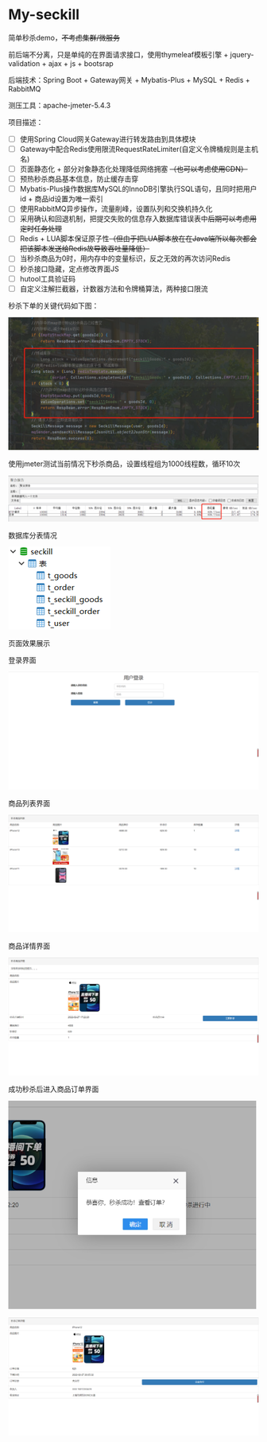 # My-seckill
 简单秒杀demo，~~不考虑集群/微服务~~

前后端不分离，只是单纯的在界面请求接口，使用thymeleaf模板引擎 + jquery-validation  + ajax + js + bootsrap

后端技术：Spring Boot +  Gateway网关  +  Mybatis-Plus + MySQL + Redis + RabbitMQ

测压工具：apache-jmeter-5.4.3

项目描述：

- [ ] 使用Spring Cloud网关Gateway进行转发路由到具体模块
- [ ]  Gateway中配合Redis使用限流RequestRateLimiter(自定义令牌桶规则是主机名)
- [ ] 页面静态化 + 部分对象静态化处理降低网络拥塞 ~~（也可以考虑使用CDN）~~
- [ ] 预热秒杀商品基本信息，防止缓存击穿
- [ ] Mybatis-Plus操作数据库MySQL的InnoDB引擎执行SQL语句，且同时把用户id + 商品id设置为唯一索引
- [ ] 使用RabbitMQ异步操作，流量削峰，设置队列和交换机持久化
- [ ] 采用确认和回退机制，把提交失败的信息存入数据库错误表中~~后期可以考虑用定时任务处理~~
- [ ] Redis + LUA脚本保证原子性~~（但由于把LUA脚本放在在Java端所以每次都会把该脚本发送给Redis故导致吞吐量降低）~~
- [ ] 当秒杀商品为0时，用内存中的变量标识，反之无效的再次访问Redis
- [ ] 秒杀接口隐藏，定点修改界面JS
- [ ] hutool工具验证码
- [ ] 自定义注解拦截器，计数器方法和令牌桶算法，两种接口限流

秒杀下单的关键代码如下图：

<img src="README.assets/image-20220304194039306.png" alt="image-20220304194039306" style="zoom: 80%;" />

使用jmeter测试当前情况下秒杀商品，设置线程组为1000线程数，循环10次

![test-result](README.assets/test-result.jpg)



数据库分表情况

![image-20220227200705610](README.assets/image-20220227200705610.png)



页面效果展示

登录界面

![image-20220227200206739](README.assets/image-20220227200206739.png)

商品列表界面

![image-20220227200448012](README.assets/image-20220227200448012.png)

商品详情界面

![image-20220227200455825](README.assets/image-20220227200455825.png)

成功秒杀后进入商品订单界面

<img src="README.assets/image-20220227200539573.png" alt="image-20220227200539573" style="zoom: 67%;" />



![image-20220227200554413](README.assets/image-20220227200554413.png)

